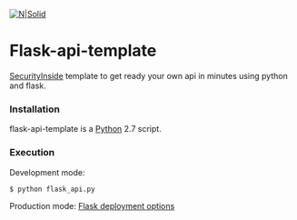 [![N|Solid](http://securityinside.info/wp-content/uploads/logo.png)](http://securityinside.info)

# Flask-api-template

[SecurityInside] template to get ready your own api in minutes using python and flask.

### Installation

flask-api-template is a [Python] 2.7 script.

### Execution

Development mode:
```sh
$ python flask_api.py
```

Production mode:
[Flask deployment options]


[//]: # (Links section)

[SecurityInside]: <http://securityinside.info>
[Python]: <https://www.python.org/>
[Flask deployment options]: <http://flask.pocoo.org/docs/0.12/deploying/>
